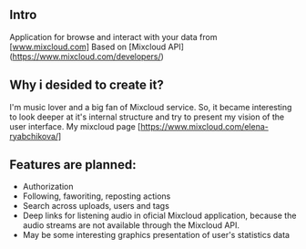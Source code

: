 ## Intro
Application for browse and interact with your data from [www.mixcloud.com]
Based on [Mixcloud API] (https://www.mixcloud.com/developers/)

## Why i desided to create it?
I'm music lover and a big fan of Mixcloud service. So, it became interesting to look deeper at it's internal structure and try to present my vision of the user interface.
My mixcloud page [https://www.mixcloud.com/elena-ryabchikova/]

## Features are planned:
- Authorization
- Following, faworiting, reposting actions
- Search across uploads, users and tags
- Deep links for listening audio in oficial Mixcloud application, because the audio streams are not available through the Mixcloud API.
- May be some interesting graphics presentation of user's statistics data
